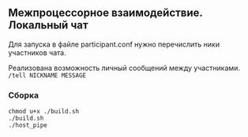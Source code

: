 ## Межпроцессорное взаимодействие. Локальный чат

Для запуска в файле participant.conf нужно перечислить ники участников чата.

Реализована возможность личный сообщений между участниками.
`/tell NICKNAME MESSAGE`

### Сборка
```
chmod u+x ./build.sh
./build.sh
./host_pipe
```
